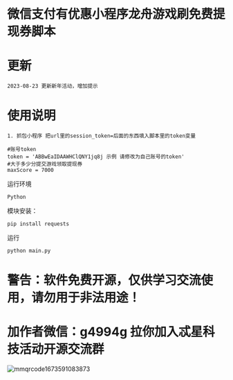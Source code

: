 # 微信支付有优惠小程序龙舟游戏刷免费提现券脚本
# 更新
```text
2023-08-23 更新新年活动，增加提示
```
# 使用说明
```text
1. 抓包小程序 把url里的session_token=后面的东西填入脚本里的token变量

#账号token
token = 'ABBwEaIDAAWHClQNY1jq8j 示例 请修改为自己账号的token'
#大于多少分提交游戏领取提现券
maxScore = 7000

```
运行环境
```text
Python
```

模块安装：
```text
pip install requests
```

运行
```text
python main.py
```

#  警告：软件免费开源，仅供学习交流使用，请勿用于非法用途！

# 加作者微信：g4994g 拉你加入忒星科技活动开源交流群

![mmqrcode1673591083873](https://user-images.githubusercontent.com/49848349/212251962-c33c2a09-cc30-47ac-a684-85b11d49017e.png)
